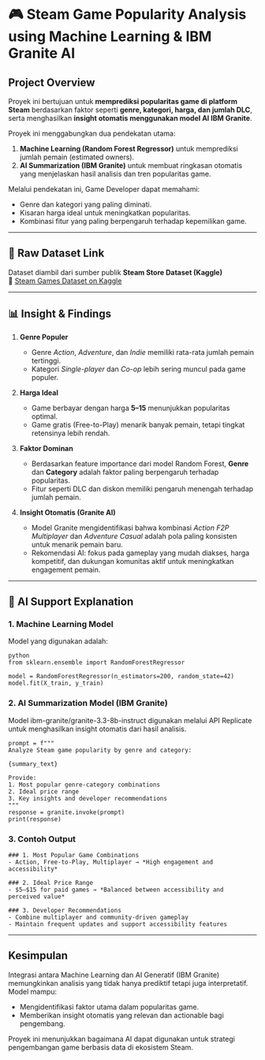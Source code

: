   
# 🎮 Steam Game Popularity Analysis using Machine Learning & IBM Granite AI

## Project Overview
Proyek ini bertujuan untuk **memprediksi popularitas game di platform Steam** berdasarkan faktor seperti **genre, kategori, harga, dan jumlah DLC**, serta menghasilkan **insight otomatis menggunakan model AI IBM Granite**.  

Proyek ini menggabungkan dua pendekatan utama:
1. **Machine Learning (Random Forest Regressor)** untuk memprediksi jumlah pemain (estimated owners).
2. **AI Summarization (IBM Granite)** untuk membuat ringkasan otomatis yang menjelaskan hasil analisis dan tren popularitas game.  

Melalui pendekatan ini, Game Developer dapat memahami:
- Genre dan kategori yang paling diminati.
- Kisaran harga ideal untuk meningkatkan popularitas.
- Kombinasi fitur yang paling berpengaruh terhadap kepemilikan game.

---

## 📂 Raw Dataset Link
Dataset diambil dari sumber publik **Steam Store Dataset (Kaggle)**  
🔗 [Steam Games Dataset on Kaggle](https://www.kaggle.com/datasets/fronkongames/steam-games-dataset)

---

## 📊 Insight & Findings
1. **Genre Populer**
   - Genre *Action*, *Adventure*, dan *Indie* memiliki rata-rata jumlah pemain tertinggi.
   - Kategori *Single-player* dan *Co-op* lebih sering muncul pada game populer.

2. **Harga Ideal**
   - Game berbayar dengan harga **$5–$15** menunjukkan popularitas optimal.
   - Game gratis (Free-to-Play) menarik banyak pemain, tetapi tingkat retensinya lebih rendah.

3. **Faktor Dominan**
   - Berdasarkan feature importance dari model Random Forest, **Genre** dan **Category** adalah faktor paling berpengaruh terhadap popularitas.
   - Fitur seperti DLC dan diskon memiliki pengaruh menengah terhadap jumlah pemain.

4. **Insight Otomatis (Granite AI)**
   - Model Granite mengidentifikasi bahwa kombinasi *Action F2P Multiplayer* dan *Adventure Casual* adalah pola paling konsisten untuk menarik pemain baru.
   - Rekomendasi AI: fokus pada gameplay yang mudah diakses, harga kompetitif, dan dukungan komunitas aktif untuk meningkatkan engagement pemain.

---

## 🤖 AI Support Explanation
### **1. Machine Learning Model**
Model yang digunakan adalah:
```
python
from sklearn.ensemble import RandomForestRegressor

model = RandomForestRegressor(n_estimators=200, random_state=42)
model.fit(X_train, y_train)
```

### **2. AI Summarization Model (IBM Granite)**
Model ibm-granite/granite-3.3-8b-instruct digunakan melalui API Replicate untuk menghasilkan insight otomatis dari hasil analisis.
```
prompt = f"""
Analyze Steam game popularity by genre and category:

{summary_text}

Provide:
1. Most popular genre-category combinations
2. Ideal price range
3. Key insights and developer recommendations
"""
response = granite.invoke(prompt)
print(response)
```
### **3. Contoh Output**
```
### 1. Most Popular Game Combinations
- Action, Free-to-Play, Multiplayer → *High engagement and accessibility*

### 2. Ideal Price Range
- $5–$15 for paid games → *Balanced between accessibility and perceived value*

### 3. Developer Recommendations
- Combine multiplayer and community-driven gameplay
- Maintain frequent updates and support accessibility features
```

---

## Kesimpulan

Integrasi antara Machine Learning dan AI Generatif (IBM Granite) memungkinkan analisis yang tidak hanya prediktif tetapi juga interpretatif.
Model mampu:
- Mengidentifikasi faktor utama dalam popularitas game.
- Memberikan insight otomatis yang relevan dan actionable bagi pengembang.

Proyek ini menunjukkan bagaimana AI dapat digunakan untuk strategi pengembangan game berbasis data di ekosistem Steam.
